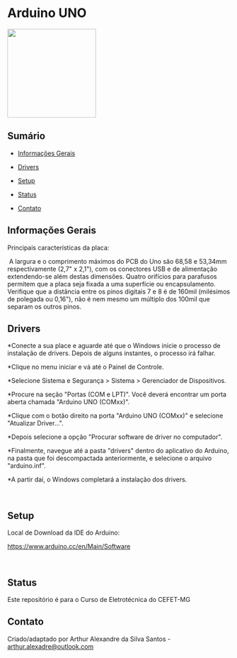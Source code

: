 # Arduino UNO

<img src="https://github.com/Arthur-Alexandre/Arduino-UNO/blob/master/Fotos/Arduino-Uno.jpg" height="200" width="200">

## Sumário
* [Informações Gerais](#user-content-informacoes_gerais)

* [Drivers](#drivers)
* [Setup](#setup)
* [Status](#status)
* [Contato](#contato)

<h2 id="informacoes_gerais">Informações Gerais</h2>


Principais características da placa:

 A largura e o comprimento máximos do PCB do Uno são 68,58 e 53,34mm respectivamente (2,7" x 2,1"), com os conectores USB e de alimentação extendendo-se além destas dimensões. Quatro orifícios para parafusos permitem que a placa seja fixada a uma superfície ou encapsulamento. Verifique que a distância entre os pinos digitais 7 e 8 é de 160mil (milésimos de polegada ou 0,16"), não é nem mesmo um múltiplo dos 100mil que separam os outros pinos.
 

## Drivers
*Conecte a sua place e aguarde até que o Windows inicie o processo de instalação de drivers. Depois de alguns instantes, o processo irá falhar.

*Clique no menu iniciar e vá até o Painel de Controle.

*Selecione Sistema e Segurança > Sistema > Gerenciador de Dispositivos.

*Procure na seção "Portas (COM e LPT)". Você deverá encontrar um porta aberta chamada "Arduino UNO (COMxx)".

*Clique com o botão direito na porta "Arduino UNO (COMxx)" e selecione "Atualizar Driver...".

*Depois selecione a opção "Procurar software de driver no computador".

*Finalmente, navegue até a pasta "drivers" dentro do aplicativo do Arduino, na pasta que foi descompactada anteriormente, e selecione o arquivo "arduino.inf".

*A partir daí, o Windows completará a instalação dos drivers.

 

## Setup
Local de Download da IDE do Arduino:

https://www.arduino.cc/en/Main/Software

 

## Status
Este repositório é para o Curso de Eletrotécnica do CEFET-MG

## Contato
Criado/adaptado por Arthur Alexandre da Silva Santos - arthur.alexadre@outlook.com
